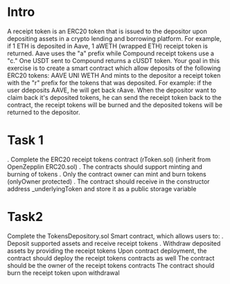 # Intro
A receipt token is an ERC20 token that is issued to the depositor upon depositing assets in a crypto lending
and borrowing platform.
For example, if 1 ETH is deposited in Aave, 1 aWETH (wrapped ETH) receipt token is returned. Aave uses the
"a" prefix while Compound receipt tokens use a "c." One USDT sent to Compound returns a cUSDT token.
Your goal in this exercise is to create a smart contract which allow deposits of the following ERC20 tokens:
AAVE UNI WETH
And mints to the depositor a receipt token with the "r" prefix for the tokens that was deposited. For
example: if the user ddeposits AAVE, he will get back rAave.
When the depositor want to claim back it's deposited tokens, he can send the receipt token back to the
contract, the receipt tokens will be burned and the deposited tokens will be returned to the depositor.

# Task 1
. Complete the ERC20 receipt tokens contract (rToken.sol) (inherit from OpenZepplin ERC20.sol)
. The contracts should support minting and burning of tokens
. Only the contract owner can mint and burn tokens (onlyOwner protected)
. The contract should receive in the constructor address _underlyingToken and store it as a
public storage variable

# Task2
Complete the TokensDepository.sol Smart contract, which allows users to:
. Deposit supported assets and receive receipt tokens
. Withdraw deposited assets by providing the receipt tokens
Upon contract deployment, the contract should deploy the receipt tokens contracts as well
The contract should be the owner of the receipt tokens contracts
The contract should burn the receipt token upon withdrawal